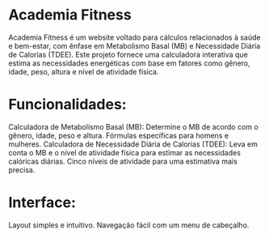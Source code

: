 # Academia Fitness
Academia Fitness é um website voltado para cálculos relacionados à saúde e bem-estar, com ênfase em Metabolismo Basal (MB) e Necessidade Diária de Calorias (TDEE). Este projeto fornece uma calculadora interativa que estima as necessidades energéticas com base em fatores como gênero, idade, peso, altura e nível de atividade física.

# Funcionalidades:
Calculadora de Metabolismo Basal (MB):
Determine o MB de acordo com o gênero, idade, peso e altura.
Fórmulas específicas para homens e mulheres.
Calculadora de Necessidade Diária de Calorias (TDEE):
Leva em conta o MB e o nível de atividade física para estimar as necessidades calóricas diárias.
Cinco níveis de atividade para uma estimativa mais precisa.

# Interface:
Layout simples e intuitivo.
Navegação fácil com um menu de cabeçalho.
